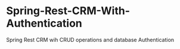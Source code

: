 # Spring-Rest-CRM-With-Authentication
Spring Rest CRM wih CRUD operations and database Authentication
